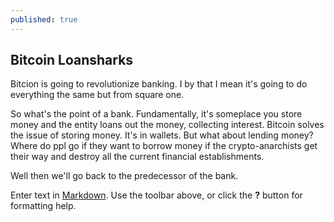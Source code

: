 ```yaml
---
published: true
---
```

## Bitcoin Loansharks

Bitcion is going to revolutionize banking. I by that I mean it's going to do everything the same but from square one.

So what's the point of a bank. Fundamentally, it's someplace you store money and the entity loans out the money, collecting interest. Bitcoin solves the issue of storing money. It's in wallets. But what about lending money? Where do ppl go if they want to borrow money if the crypto-anarchists get their way and destroy all the current financial establishments.

Well then we'll go back to the predecessor of the bank. 

Enter text in [Markdown](http://daringfireball.net/projects/markdown/). Use the toolbar above, or click the **?** button for formatting help.
